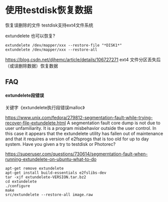 # 使用testdisk恢复数据

恢复误删除的文件
testdisk支持ext4文件系统

extundelete 也可以恢复?
```
extundelete /dev/mapper/xxx --restore-file "*DISK1*"
extundelete /dev/mapper/xxx --restore-all
```

https://blog.csdn.net/djhemc/article/details/106727271
ext4 文件分区丢失后（或误删除数据）恢复数据


## FAQ

#### extundelete段错误

关键字《extundelete执行段错误malloc》

https://www.unix.com/fedora/279812-segmentation-fault-while-trying-recover-file-extundelete.html
A segmentation fault core dump is not due to user unfamiliarity. It is a program misbehavior outside the user control. In this case it appears that the extundelete utility has fallen out of maintenance and that it requires a version of e2fsprogs that is too old for up to day system.
Have you given a try to testdisk or Photorec?

https://superuser.com/questions/730614/segmerntation-fault-when-running-extundelete-on-ubuntu-what-to-do
```
apt-get remove extundelete
apt-get install build-essentials e2fslibs-dev
tar -xjf extundelete-VERSION.tar.bz2
cd extundelete
./configure
make
src/extundelete --restore-all image.raw
```
